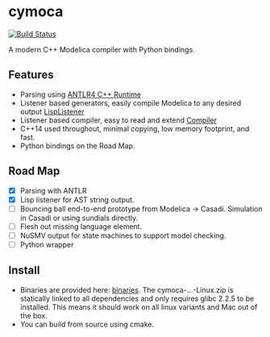 # cymoca

[![Build Status](https://travis-ci.org/jgoppert/cymoca.svg?branch=master)](https://travis-ci.org/jgoppert/cymoca)

A modern C++ Modelica compiler with Python bindings.

## Features

* Parsing using [ANTLR4 C++ Runtime](https://github.com/antlr/antlr4/blob/master/doc/cpp-target.md)
* Listener based generators, easily compile Modelica to any desired output [LispListener](https://github.com/jgoppert/cymoca/blob/master/src/cymoca_compiler/listener/LispPrinter.h)
* Listener based compiler, easy to read and extend [Compiler](https://github.com/jgoppert/cymoca/blob/master/src/cymoca_compiler/Compiler.cpp)
* C++14 used throughout, minimal copying, low memory footprint, and fast.
* Python bindings on the Road Map.

## Road Map

* [x] Parsing with ANTLR
* [x] Lisp listener for AST string output.
* [ ] Bouncing ball end-to-end prototype from Modelica -> Casadi. Simulation in Casadi or using sundials directly.
* [ ] Flesh out missing language element.
* [ ] NuSMV output for state machines to support model checking.
* [ ] Python wrapper

## Install

* Binaries are provided here: [binaries](https://github.com/jgoppert/cymoca/releases). The cymoca-...-Linux.zip is statically linked to all dependencies and only requires glibc 2.2.5 to be installed. This means it should work on all linux variants and Mac out of the box.
* You can build from source using cmake.

